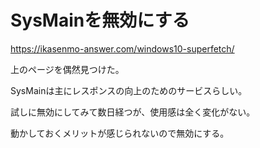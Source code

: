 # SysMainを無効にする

https://ikasenmo-answer.com/windows10-superfetch/

上のページを偶然見つけた。

SysMainは主にレスポンスの向上のためのサービスらしい。

試しに無効にしてみて数日経つが、使用感は全く変化がない。

動かしておくメリットが感じられないので無効にする。


